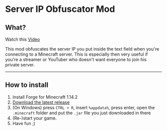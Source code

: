 # Server IP Obfuscator Mod

## What?
Watch this [Video](https://i.gyazo.com/ae48ace255546c86ae9903ef29d7fe33.mp4)

This mod obfuscates the server IP you put inside the text field when you're connecting to a Minecraft server. This is especially then very useful if you're a streamer or YouTuber who doesn't want everyone to join his private server.

---

## How to install

1. Install Forge for Minecraft 1.14.2
2. [Download the latest release](https://github.com/RealCerus/ServerIpObfuscatorMod/releases/latest)
3. (On Windows) press `CTRL + R`, insert `%appdata%`, press enter, open the `.minecraft` folder and put the `.jar` file you just downloaded in there
4. (Re-)start your game.
5. Have fun ;)
